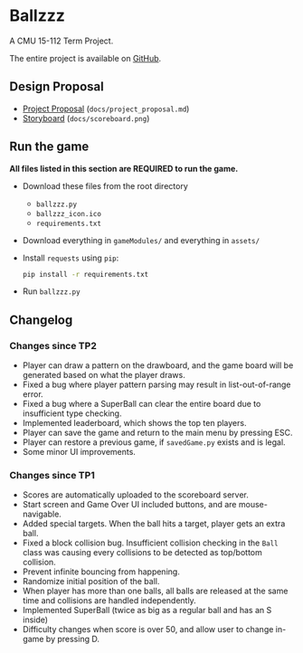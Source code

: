 # Ballzzz

A CMU 15-112 Term Project.

The entire project is available on [GitHub](https://github.com/chrisx8/Ballzzz/).

## Design Proposal

- [Project Proposal](docs/project_proposal.md) (`docs/project_proposal.md`)
- [Storyboard](docs/storyboard.png) (`docs/scoreboard.png`)

## Run the game

**All files listed in this section are REQUIRED to run the game.**

- Download these files from the root directory
  - `ballzzz.py`
  - `ballzzz_icon.ico`
  - `requirements.txt`
- Download everything in `gameModules/` and everything in `assets/`
- Install `requests` using `pip`:

  ```bash
  pip install -r requirements.txt
  ```

- Run `ballzzz.py`

## Changelog

### Changes since TP2

- Player can draw a pattern on the drawboard, and the game board will be generated based on what the player draws.
- Fixed a bug where player pattern parsing may result in list-out-of-range error.
- Fixed a bug where a SuperBall can clear the entire board due to insufficient type checking.
- Implemented leaderboard, which shows the top ten players.
- Player can save the game and return to the main menu by pressing ESC.
- Player can restore a previous game, if `savedGame.py` exists and is legal.
- Some minor UI improvements.
 
### Changes since TP1

- Scores are automatically uploaded to the scoreboard server.
- Start screen and Game Over UI included buttons, and are mouse-navigable.
- Added special targets. When the ball hits a target, player gets an extra ball.
- Fixed a block collision bug. Insufficient collision checking in the `Ball` class was causing every collisions to be detected as top/bottom collision.
- Prevent infinite bouncing from happening.
- Randomize initial position of the ball.
- When player has more than one balls, all balls are released at the same time and collisions are handled independently.
- Implemented SuperBall (twice as big as a regular ball and has an S inside)
- Difficulty changes when score is over 50, and allow user to change in-game by pressing D.
